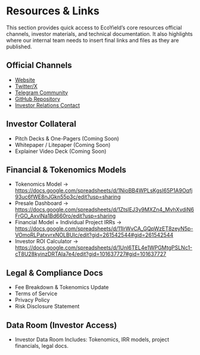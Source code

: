 # Resources & Links

This section provides quick access to EcoYield’s core resources 
official channels, investor materials, and technical documentation. It
also highlights where our internal team needs to insert final links and
files as they are published.

## Official Channels

- [Website](https://ecoyield.io)
- [Twitter/X]()
- [Telegram Community]()
- [GitHub Repository](https://github.com/ecoyield-io)
- [Investor Relations Contact](https://form.typeform.com/to/QeJHB8H0)

## Investor Collateral

- Pitch Decks & One-Pagers (Coming Soon)
- Whitepaper / Litepaper (Coming Soon)
- Explainer Video Deck (Coming Soon)

## Financial & Tokenomics Models

- Tokenomics Model →
https://docs.google.com/spreadsheets/d/1NioBB4WPLsKgsI65P1A9Oqfj93uc6fWE8nJGkn55p3c/edit?usp=sharing
- Presale Dashboard →
https://docs.google.com/spreadsheets/d/1ZtslEJ3y9MXZn4_MvhXvdiN6FrGO_AxvlNa1Bd660ro/edit?usp=sharing
- Financial Model + Individual Project IRRs →
https://docs.google.com/spreadsheets/d/11IrWvCA_GQpWzET8zeyN5p-VOmoRLPatxvrxNOLBUIc/edit?gid=261542544#gid=261542544
- Investor ROI Calculator →
https://docs.google.com/spreadsheets/d/1Unl6TEL4e1WPGMtgPSLNc1-cT8U28kyinzDRTAIa7e4/edit?gid=101637727#gid=101637727

## Legal & Compliance Docs

- Fee Breakdown & Tokenomics Update
- Terms of Service
- Privacy Policy
- Risk Disclosure Statement

## Data Room (Investor Access)

- Investor Data Room
Includes: Tokenomics, IRR models, project financials, legal docs.
